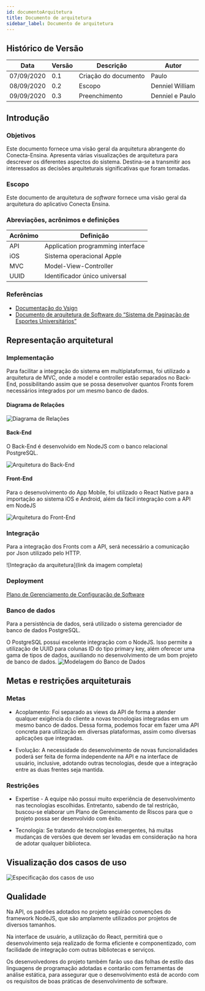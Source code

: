 ```yaml
---
id: documentoArquitetura
title: Documento de arquitetura
sidebar_label: Documento de arquitetura
---
```


## Histórico de Versão

| Data | Versão | Descrição | Autor |
|--------|-----------|---------------|---------|
| 07/09/2020 | 0.1 | Criação do documento | Paulo |
| 08/09/2020 | 0.2 | Escopo | Denniel William |
| 09/09/2020 | 0.3 | Preenchimento | Denniel e Paulo |


## Introdução

### Objetivos

Este documento fornece uma visão geral da arquitetura abrangente do Conecta-Ensina. Apresenta várias visualizações de arquitetura para descrever os diferentes aspectos do sistema. Destina-se a transmitir aos interessados as decisões arquiteturais significativas que foram tomadas.


### Escopo

Este documento de arquitetura de _software_ fornece uma visão geral da arquitetura do aplicativo Conecta Ensina.


### Abreviações, acrônimos e definições

| Acrônimo | Definição |
|---|---|
| API | Application programming interface |
| iOS | Sistema operacional Apple |
| MVC | Model-View-Controller |
| UUID | Identificador único universal |

### Referências

* [Documentação do Vsign](https://fga-eps-mds.github.io/2019.2-Vsign/project/architectureDocument/)<br>
* [Documento de arquitetura de Software do “Sistema de Paginação de Esportes Universitários”](http://www.facom.ufu.br/~flavio/pds1/files/2016-01/Documento%20de%20Arquitetura%20de%20Software%20do%20SPEU%201-Exemplo-RUP.pdf)<br>


## Representação arquitetural

### Implementação

Para facilitar a integração do sistema em multiplataformas, foi utilizado a arquitetura de MVC, onde a model e controller estão separados no Back-End, possibilitando assim que se possa desenvolver quantos Fronts forem necessários integrados por um mesmo banco de dados.

#### Diagrama de Relações

![Diagrama de Relações](https://raw.githubusercontent.com/fga-eps-mds/2020.1-Conecta-Ensina-Wiki/master/website/static/img/diagrama_de_relacoes.svg)

#### Back-End

O Back-End é desenvolvido em NodeJS com o banco relacional PostgreSQL.

![Arquitetura do Back-End](https://raw.githubusercontent.com/fga-eps-mds/2020.1-Conecta-Ensina-Wiki/master/website/static/img/back_end.svg)

#### Front-End

Para o desenvolvimento do App Mobile, foi utilizado o React Native para a importação ao sistema iOS e Android, além da fácil integração com a API em NodeJS

![Arquitetura do Front-End](link)

### Integração

Para a integração dos Fronts com a API, será necessário a comunicação por Json utilizado pelo HTTP.

![Integração da arquitetura](link da imagem completa)

### Deployment

[Plano de Gerenciamento de Configuração de Software](gerenciamentoConfiguracaoSoftware)

### Banco de dados

Para a persistência de dados, será utilizado o sistema gerenciador de banco de dados PostgreSQL.

O PostgreSQL possui excelente integração com o NodeJS. Isso permite a utilização de UUID para colunas ID do tipo primary key, além oferecer uma gama de tipos de dados, auxiliando no desenvolvimento de um bom projeto de banco de dados.
![Modelagem do Banco de Dados](link)

## Metas e restrições arquiteturais

### Metas

* Acoplamento: Foi separado as views da API de forma a atender qualquer exigência do cliente a novas tecnologias integradas em um mesmo banco de dados. Dessa forma, podemos focar em fazer uma API concreta para utilização em diversas plataformas, assim como diversas aplicações que integradas.

* Evolução: A necessidade do desenvolvimento de novas funcionalidades poderá ser feita de forma independente na API e na interface de usuário, inclusive, adotando outras tecnologias, desde que a integração entre as duas frentes seja mantida.

### Restrições

* Expertise - A equipe não possui muito experiência de desenvolvimento nas tecnologias escolhidas. Entretanto, sabendo de tal restrição, buscou-se elaborar um Plano de Gerenciamento de Riscos para que o projeto possa ser desenvolvido com êxito.

* Tecnologia: Se tratando de tecnologias emergentes, há muitas mudanças de versões que devem ser levadas em consideração na hora de adotar qualquer biblioteca.

## Visualização dos casos de uso

![Especificação dos casos de uso](https://raw.githubusercontent.com/fga-eps-mds/2020.1-Conecta-Ensina-Wiki/master/website/static/img/diagramaCasoDeUso.svg)


## Qualidade

Na API, os padrões adotados no projeto seguirão convenções do framework NodeJS, que são amplamente utilizados por projetos de diversos tamanhos.

Na interface de usuário, a utilização do React, permitirá que o desenvolvimento seja realizado de forma eficiente e componentizado, com facilidade de integração com outras bibliotecas e serviços.

Os desenvolvedores do projeto também farão uso das folhas de estilo das linguagens de programação adotadas e contarão com ferramentas de análise estática, para assegurar que o desenvolvimento está de acordo com os requisitos de boas práticas de desenvolvimento de software.

